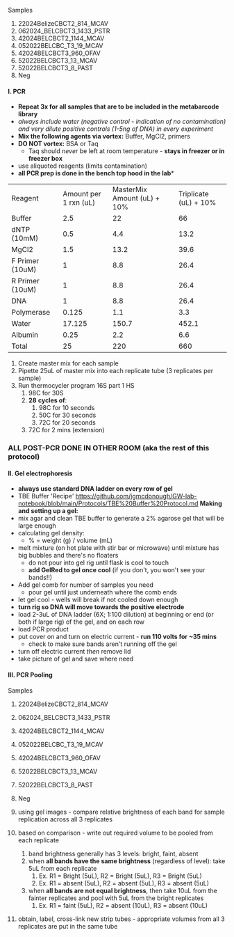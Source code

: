 Samples
1. 22024BelizeCBCT2_814_MCAV
2. 062024_BELCBCT3_1433_PSTR
3. 42024BELCBCT2_1144_MCAV
4. 052022BELCBC_T3_19_MCAV
5. 42024BELCBCT3_960_OFAV
6. 52022BELCBCT3_13_MCAV
7. 52022BELCBCT3_8_PAST
8. Neg

#### I. PCR

- **Repeat 3x for all samples that are to be included in the metabarcode library**
- *always include water (negative control - indication of no contamination) and very dilute positive controls (1-5ng of DNA) in every experiment*
- **Mix the following agents via vortex:** Buffer, MgCl2, primers
- **DO NOT vortex:** BSA or Taq
	- Taq should *never* be left at room temperature - **stays in freezer or in freezer box**
- use aliquoted reagents (limits contamination)
- **all PCR prep is done in the bench top hood in the lab***

|                 |                       |                             |                       |
| --------------- | --------------------- | --------------------------- | --------------------- |
| Reagent         | Amount per 1 rxn (uL) | MasterMix Amount (uL) + 10% | Triplicate (uL) + 10% |
| Buffer          | 2.5                   | 22                          | 66                    |
| dNTP (10mM)     | 0.5                   | 4.4                         | 13.2                  |
| MgCl2           | 1.5                   | 13.2                        | 39.6                  |
| F Primer (10uM) | 1                     | 8.8                         | 26.4                  |
| R Primer (10uM) | 1                     | 8.8                         | 26.4                  |
| DNA             | 1                     | 8.8                         | 26.4                  |
| Polymerase      | 0.125                 | 1.1                         | 3.3                   |
| Water           | 17.125                | 150.7                       | 452.1                 |
| Albumin         | 0.25                  | 2.2                         | 6.6                   |
| Total           | 25                    | 220                         | 660                   |
1. Create master mix for each sample
2. Pipette 25uL of master mix into each replicate tube (3 replicates per sample)
3. Run thermocycler program 16S part 1 HS
	1. 98C for 30S
	2. **28** **cycles of**:
		1. 98C for 10 seconds
		2. 50C for 30 seconds
		3. 72C for 20 seconds
	3. 72C for 2 mins (extension)

### **ALL POST-PCR DONE IN OTHER ROOM (aka the rest of this protocol)**


#### II. Gel electrophoresis
- **always use standard DNA ladder on every row of gel**
- TBE Buffer 'Recipe' https://github.com/jgmcdonough/GW-lab-notebook/blob/main/Protocols/TBE%20Buffer%20Protocol.md
 **Making and setting up a gel:**
- mix agar and clean TBE buffer to generate a 2% agarose gel that will be large enough 
- calculating gel density:
	- % = weight (g) / volume (mL)
- melt mixture (on hot plate with stir bar or microwave) until mixture has big bubbles and there's no floaters
	- do not pour into gel rig until flask is cool to touch
	- **add GelRed to gel once cool** (if you don't, you won't see your bands!!)
- Add gel comb for number of samples you need
	- pour gel until just underneath where the comb ends
- let gel cool - wells will break if not cooled down enough
- **turn rig so DNA will move towards the positive electrode**
- load 2-3uL of DNA ladder (6X; 1:100 dilution) at beginning or end (or both if large rig) of the gel, and on each row
- load PCR product 
- put cover on and turn on electric current - **run 110 volts for ~35 mins**
	- check to make sure bands aren't running off the gel
- turn off electric current *then* remove lid
- take picture of gel and save where need

#### III. PCR Pooling

Samples
1. 22024BelizeCBCT2_814_MCAV
2. 062024_BELCBCT3_1433_PSTR
3. 42024BELCBCT2_1144_MCAV
4. 052022BELCBC_T3_19_MCAV
5. 42024BELCBCT3_960_OFAV
6. 52022BELCBCT3_13_MCAV
7. 52022BELCBCT3_8_PAST
8. Neg


1. using gel images - compare relative brightness of each band for sample replication across all 3 replicates
2. based on comparison - write out required volume to be pooled from each replicate
	1. band brightness generally has 3 levels: bright, faint, absent
	2. when **all bands have the same brightness** (regardless of level): take 5uL from each replicate
		1. Ex. R1 = Bright (5uL), R2 = Bright (5uL), R3 = Bright (5uL)
		2. Ex. R1 = absent (5uL), R2 = absent (5uL), R3 = absent (5uL)
	3. when **all bands are not equal brightness**, then take 10uL from the fainter replicates and pool with 5uL from the bright replicates
		1. Ex. R1 = faint (5uL), R2 = absent (10uL), R3 = absent (10uL)
3. obtain, label, cross-link new strip tubes - appropriate volumes from all 3 replicates are put in the same tube


